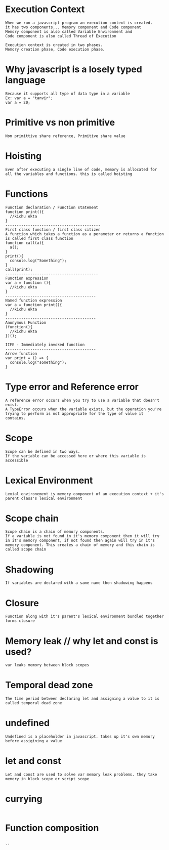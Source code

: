 # Execution Context
```
When we run a javascript program an execution context is created.
it has two components... Memory component and Code component
Memory component is also called Variable Environment and
Code component is also called Thread of Execution

Execution context is created in two phases.
Memory creation phase, Code execution phase.
```
# Why javascript is a losely typed language
```
Because it supports all type of data type in a variable
Ex: var a = "tanvir";
var a = 20;
```
# Primitive vs non primitive
```
Non primittive share reference, Primitive share value
```
# Hoisting
```
Even after executing a single line of code, memory is allocated for all the variables and functions. this is called hoisting
```
# Functions
```
Function declaration / Function statement
function print(){
  //kichu ekta
}
------------------------------------------
First class function / first class citizen
A function which takes a function as a perameter or returns a function is called first class function
function call(a){
  a();
}
print(){
  console.log("Something");
}
call(print);
-----------------------------------------
Function expression
var a = function (){
  //kichu ekta
}
----------------------------------------
Named function expression
var a = function print(){
  //kichu ekta
}
----------------------------------------
Anonymous Function
(function(){
  //kichu ekta
})();

IIFE - Immediately invoked function
----------------------------------------
Arrow function
var print = () => {
  console.log("something");
}
```
# Type error and Reference error
```
A reference error occurs when you try to use a variable that doesn't exist.
A TypeError occurs when the variable exists, but the operation you're trying to perform is not appropriate for the type of value it contains.
```
# Scope
```
Scope can be defined in two ways. 
If the variable can be accessed here or where this variable is accessible
```
# Lexical Environment
```
Lexial environement is memory component of an execution context + it's parent class's lexical environment
```
# Scope chain 
```
Scope chain is a chain of memory components.
If a variable is not found in it's memory component then it will try in it's memory component, if not found then again will try in it's memory component. This creates a chain of memory and this chain is called scope chain
```
# Shadowing
```
If variables are declared with a same name then shadowing happens
```
# Closure
```
Function along with it's parent's lexical environment bundled together forms closure
```
# Memory leak // why let and const is used?
```
var leaks memory between block scopes
```
# Temporal dead zone
```
The time period between declaring let and assigning a value to it is called temporal dead zone
```
# undefined
```
Undefined is a placeholder in javascript. takes up it's own memory before assigining a value
```
# let and const
```
Let and const are used to solve var memory leak problems. they take memory in block scope or script scope
```
# currying
```

```
# Function composition
```

``

